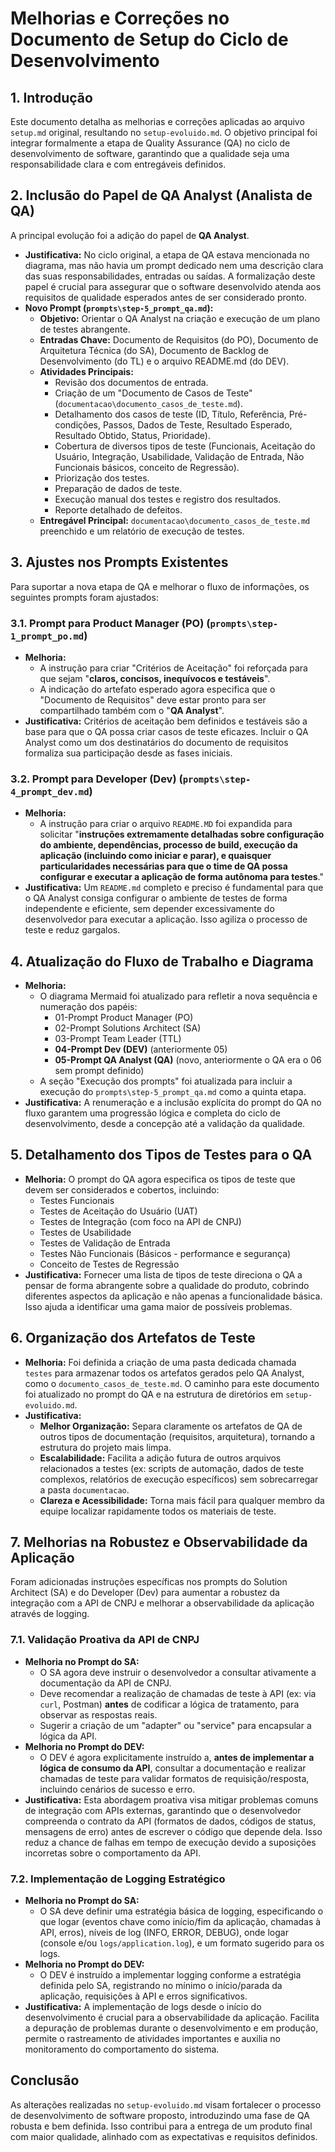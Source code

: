 # Melhorias e Correções no Documento de Setup do Ciclo de Desenvolvimento

## 1. Introdução
Este documento detalha as melhorias e correções aplicadas ao arquivo `setup.md` original, resultando no `setup-evoluido.md`. O objetivo principal foi integrar formalmente a etapa de Quality Assurance (QA) no ciclo de desenvolvimento de software, garantindo que a qualidade seja uma responsabilidade clara e com entregáveis definidos.

## 2. Inclusão do Papel de QA Analyst (Analista de QA)

A principal evolução foi a adição do papel de **QA Analyst**.

*   **Justificativa:** No ciclo original, a etapa de QA estava mencionada no diagrama, mas não havia um prompt dedicado nem uma descrição clara das suas responsabilidades, entradas ou saídas. A formalização deste papel é crucial para assegurar que o software desenvolvido atenda aos requisitos de qualidade esperados antes de ser considerado pronto.
*   **Novo Prompt (`prompts\step-5_prompt_qa.md`):**
    *   **Objetivo:** Orientar o QA Analyst na criação e execução de um plano de testes abrangente.
    *   **Entradas Chave:** Documento de Requisitos (do PO), Documento de Arquitetura Técnica (do SA), Documento de Backlog de Desenvolvimento (do TL) e o arquivo README.md (do DEV).
    *   **Atividades Principais:**
        *   Revisão dos documentos de entrada.
        *   Criação de um "Documento de Casos de Teste" (`documentacao\documento_casos_de_teste.md`).
        *   Detalhamento dos casos de teste (ID, Título, Referência, Pré-condições, Passos, Dados de Teste, Resultado Esperado, Resultado Obtido, Status, Prioridade).
        *   Cobertura de diversos tipos de teste (Funcionais, Aceitação do Usuário, Integração, Usabilidade, Validação de Entrada, Não Funcionais básicos, conceito de Regressão).
        *   Priorização dos testes.
        *   Preparação de dados de teste.
        *   Execução manual dos testes e registro dos resultados.
        *   Reporte detalhado de defeitos.
    *   **Entregável Principal:** `documentacao\documento_casos_de_teste.md` preenchido e um relatório de execução de testes.

## 3. Ajustes nos Prompts Existentes

Para suportar a nova etapa de QA e melhorar o fluxo de informações, os seguintes prompts foram ajustados:

### 3.1. Prompt para Product Manager (PO) (`prompts\step-1_prompt_po.md`)
*   **Melhoria:**
    *   A instrução para criar "Critérios de Aceitação" foi reforçada para que sejam "**claros, concisos, inequívocos e testáveis**".
    *   A indicação do artefato esperado agora especifica que o "Documento de Requisitos" deve estar pronto para ser compartilhado também com o "**QA Analyst**".
*   **Justificativa:** Critérios de aceitação bem definidos e testáveis são a base para que o QA possa criar casos de teste eficazes. Incluir o QA Analyst como um dos destinatários do documento de requisitos formaliza sua participação desde as fases iniciais.

### 3.2. Prompt para Developer (Dev) (`prompts\step-4_prompt_dev.md`)
*   **Melhoria:**
    *   A instrução para criar o arquivo `README.MD` foi expandida para solicitar "**instruções extremamente detalhadas sobre configuração do ambiente, dependências, processo de build, execução da aplicação (incluindo como iniciar e parar), e quaisquer particularidades necessárias para que o time de QA possa configurar e executar a aplicação de forma autônoma para testes**."
*   **Justificativa:** Um `README.md` completo e preciso é fundamental para que o QA Analyst consiga configurar o ambiente de testes de forma independente e eficiente, sem depender excessivamente do desenvolvedor para executar a aplicação. Isso agiliza o processo de teste e reduz gargalos.

## 4. Atualização do Fluxo de Trabalho e Diagrama

*   **Melhoria:**
    *   O diagrama Mermaid foi atualizado para refletir a nova sequência e numeração dos papéis:
        *   01-Prompt Product Manager (PO)
        *   02-Prompt Solutions Architect (SA)
        *   03-Prompt Team Leader (TTL)
        *   **04-Prompt Dev (DEV)** (anteriormente 05)
        *   **05-Prompt QA Analyst (QA)** (novo, anteriormente o QA era o 06 sem prompt definido)
    *   A seção "Execução dos prompts" foi atualizada para incluir a execução do `prompts\step-5_prompt_qa.md` como a quinta etapa.
*   **Justificativa:** A renumeração e a inclusão explícita do prompt do QA no fluxo garantem uma progressão lógica e completa do ciclo de desenvolvimento, desde a concepção até a validação da qualidade.

## 5. Detalhamento dos Tipos de Testes para o QA

*   **Melhoria:** O prompt do QA agora especifica os tipos de teste que devem ser considerados e cobertos, incluindo:
    *   Testes Funcionais
    *   Testes de Aceitação do Usuário (UAT)
    *   Testes de Integração (com foco na API de CNPJ)
    *   Testes de Usabilidade
    *   Testes de Validação de Entrada
    *   Testes Não Funcionais (Básicos - performance e segurança)
    *   Conceito de Testes de Regressão
*   **Justificativa:** Fornecer uma lista de tipos de teste direciona o QA a pensar de forma abrangente sobre a qualidade do produto, cobrindo diferentes aspectos da aplicação e não apenas a funcionalidade básica. Isso ajuda a identificar uma gama maior de possíveis problemas.

## 6. Organização dos Artefatos de Teste

*   **Melhoria:** Foi definida a criação de uma pasta dedicada chamada `testes` para armazenar todos os artefatos gerados pelo QA Analyst, como o `documento_casos_de_teste.md`. O caminho para este documento foi atualizado no prompt do QA e na estrutura de diretórios em `setup-evoluido.md`.
*   **Justificativa:**
    *   **Melhor Organização:** Separa claramente os artefatos de QA de outros tipos de documentação (requisitos, arquitetura), tornando a estrutura do projeto mais limpa.
    *   **Escalabilidade:** Facilita a adição futura de outros arquivos relacionados a testes (ex: scripts de automação, dados de teste complexos, relatórios de execução específicos) sem sobrecarregar a pasta `documentacao`.
    *   **Clareza e Acessibilidade:** Torna mais fácil para qualquer membro da equipe localizar rapidamente todos os materiais de teste.

## 7. Melhorias na Robustez e Observabilidade da Aplicação

Foram adicionadas instruções específicas nos prompts do Solution Architect (SA) e do Developer (Dev) para aumentar a robustez da integração com a API de CNPJ e melhorar a observabilidade da aplicação através de logging.

### 7.1. Validação Proativa da API de CNPJ
*   **Melhoria no Prompt do SA:**
    *   O SA agora deve instruir o desenvolvedor a consultar ativamente a documentação da API de CNPJ.
    *   Deve recomendar a realização de chamadas de teste à API (ex: via `curl`, Postman) **antes** de codificar a lógica de tratamento, para observar as respostas reais.
    *   Sugerir a criação de um "adapter" ou "service" para encapsular a lógica da API.
*   **Melhoria no Prompt do DEV:**
    *   O DEV é agora explicitamente instruído a, **antes de implementar a lógica de consumo da API**, consultar a documentação e realizar chamadas de teste para validar formatos de requisição/resposta, incluindo cenários de sucesso e erro.
*   **Justificativa:** Esta abordagem proativa visa mitigar problemas comuns de integração com APIs externas, garantindo que o desenvolvedor compreenda o contrato da API (formatos de dados, códigos de status, mensagens de erro) antes de escrever o código que depende dela. Isso reduz a chance de falhas em tempo de execução devido a suposições incorretas sobre o comportamento da API.

### 7.2. Implementação de Logging Estratégico
*   **Melhoria no Prompt do SA:**
    *   O SA deve definir uma estratégia básica de logging, especificando o que logar (eventos chave como início/fim da aplicação, chamadas à API, erros), níveis de log (INFO, ERROR, DEBUG), onde logar (console e/ou `logs/application.log`), e um formato sugerido para os logs.
*   **Melhoria no Prompt do DEV:**
    *   O DEV é instruído a implementar logging conforme a estratégia definida pelo SA, registrando no mínimo o início/parada da aplicação, requisições à API e erros significativos.
*   **Justificativa:** A implementação de logs desde o início do desenvolvimento é crucial para a observabilidade da aplicação. Facilita a depuração de problemas durante o desenvolvimento e em produção, permite o rastreamento de atividades importantes e auxilia no monitoramento do comportamento do sistema.

## Conclusão
As alterações realizadas no `setup-evoluido.md` visam fortalecer o processo de desenvolvimento de software proposto, introduzindo uma fase de QA robusta e bem definida. Isso contribui para a entrega de um produto final com maior qualidade, alinhado com as expectativas e requisitos definidos.
